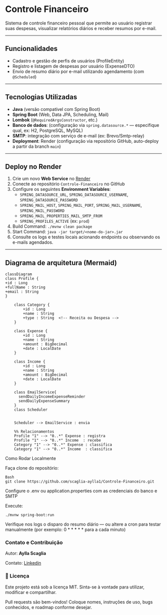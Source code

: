 # Controle Financeiro

Sistema de controle financeiro pessoal que permite ao usuário registrar suas despesas, visualizar relatórios diários e receber resumos por e-mail.

---

##  Funcionalidades

- Cadastro e gestão de perfis de usuários (ProfileEntity)
- Registro e listagem de despesas por usuário (ExpenseDTO)
- Envio de resumo diário por e-mail utilizando agendamento (com `@Scheduled`)
---

##  Tecnologias Utilizadas

- **Java** (versão compatível com Spring Boot)
- **Spring Boot** (Web, Data JPA, Scheduling, Mail)
- **Lombok** (`@RequiredArgsConstructor`, etc.)
- **Banco de dados**: (configuração via `spring.datasource.*` — especifique qual, ex: H2, PostgreSQL, MySQL)
- **SMTP**: integração com serviço de e-mail (ex: Brevo/Smtp-relay)
- **Deployment**: Render (configuração via repositório GitHub, auto-deploy a partir da branch `main`)

---

##  Deploy no Render

1. Crie um novo **Web Service** no [Render](https://render.com/)
2. Conecte ao repositório `Controle-Financeiro` no GitHub
3. Configure os seguintes **Environment Variables**:
    - `SPRING_DATASOURCE_URL`, `SPRING_DATASOURCE_USERNAME`, `SPRING_DATASOURCE_PASSWORD`
    - `SPRING_MAIL_HOST`, `SPRING_MAIL_PORT`, `SPRING_MAIL_USERNAME`, `SPRING_MAIL_PASSWORD`
    - `SPRING_MAIL_PROPERTIES_MAIL_SMTP_FROM`
    - `SPRING_PROFILES_ACTIVE` (ex: `prod`)
4. Build Command: `./mvnw clean package`
5. Start Command: `java -jar target/<nome-do-jar>.jar`
6. Consulte os logs e testes locais acionando endpoints ou observando os e-mails agendados.

---

##  Diagrama de arquitetura (Mermaid)
```mermaid
classDiagram
class Profile {
+id : Long
+fullName : String
+email : String
}

    class Category {
        +id : Long
        +name : String
        +type : String  <!-- Receita ou Despesa -->
    }

    class Expense {
        +id : Long
        +name : String
        +amount : BigDecimal
        +date : LocalDate
    }

    class Income {
        +id : Long
        +name : String
        +amount : BigDecimal
        +date : LocalDate
    }
    
    class EmailService{
      sendDailyIncomeExpenseReminder
      sendDailyExpenseSummary
    }
    class Scheduler


    Scheduler --> EmailService : envia

    %% Relacionamentos
    Profile "1" --> "0..*" Expense : registra
    Profile "1" --> "0..*" Income  : recebe
    Category "1" --> "0..*" Expense : classifica
    Category "1" --> "0..*" Income  : classifica
```

Como Rodar Localmente

Faça clone do repositório:
```
Bash
git clone https://github.com/scaglia-aylla1/Controle-Financeiro.git
```

Configure o .env ou application.properties com as credenciais do banco e SMTP

Execute:
```
./mvnw spring-boot:run
```

Verifique nos logs o disparo do resumo diário — ou altere a cron para testar manualmente (por exemplo: 0 * * * * * para a cada minuto)

### Contato e Contribuição

Autor: **Aylla Scaglia**

Contato: [Linkedin](https://www.linkedin.com/in/aylla-scaglia/)

### 📝 Licença

Este projeto está sob a licença MIT. Sinta-se à vontade para utilizar, modificar e compartilhar.

Pull requests são bem-vindos! Coloque nomes, instruções de uso, bugs conhecidos, e roadmap conforme desejar.




